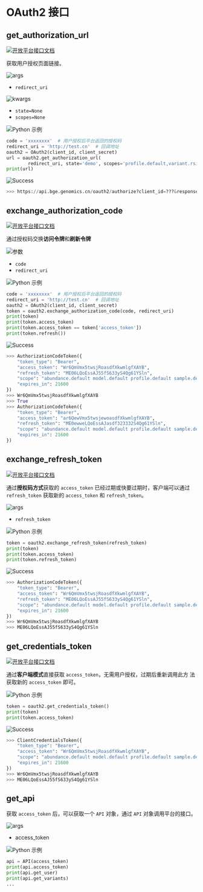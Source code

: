 # OAuth2 接口

## get_authorization_url

[![开放平台接口文档](https://img.shields.io/badge/开放平台接口文档-lightgrey)](https://api.bge.genomics.cn/doc/OAUTH2/AUTHORIZATION_CODE.html)

获取用户授权页面链接。

![args](https://img.shields.io/badge/参数-args-blue)

* `redirect_uri`

![kwargs](https://img.shields.io/badge/参数-kwargs-blue)

* `state=None` 
* `scopes=None`

![Python 示例](https://img.shields.io/badge/示例-Python-lightgrey)

```python
code = 'xxxxxxxx'  # 用户授权后平台返回的授权码
redirect_uri = 'http://test.cn'  # 回调地址
oauth2 = OAuth2(client_id, client_secret)
url = oauth2.get_authorization_url(
        redirect_uri, state='demo', scopes='profile.default,variant.rsid')
print(url)
```

![Success](https://img.shields.io/badge/输出-Success-green)

```python
>>> https://api.bge.genomics.cn/oauth2/authorize?client_id=???&response_type=code&redirect_uri=???
```

## exchange_authorization_code

[![开放平台接口文档](https://img.shields.io/badge/开放平台接口文档-lightgrey)](https://api.bge.genomics.cn/doc/OAUTH2/AUTHORIZATION_CODE.html)

通过授权码交换**访问令牌**和**刷新令牌**


![参数](https://img.shields.io/badge/参数-args-blue)

* `code`
* `redirect_uri`


![Python 示例](https://img.shields.io/badge/示例-Python-lightgrey)

```python
code = 'xxxxxxxx'  # 用户授权后平台返回的授权码
redirect_uri = 'http://test.cn'  # 回调地址
oauth2 = OAuth2(client_id, client_secret)
token = oauth2.exchange_authorization_code(code, redirect_uri)
print(token)
print(token.access_token)
print(token.access_token == token['access_token'])
print(token.refresh())
```


![Success](https://img.shields.io/badge/输出-Success-green)

```python
>>> AuthorizationCodeToken({
    "token_type": "Bearer",
    "access_token": "Wr6QmVmx5twsjRoasdfXkwmlgfXAYB",
    "refresh_token": "ME06LQoEssAJ55fS633yS4Qg61YSln",
    "scope": "abundance.default model.default profile.default sample.default:read sample.default:write service.file:read service.file:write survey.default variant.chr variant.rsid",
    "expires_in": 21600
})
>>> Wr6QmVmx5twsjRoasdfXkwmlgfXAYB
>>> True
>>> AuthorizationCodeToken({
    "token_type": "Bearer",
    "access_token": "ar6QewVmx5twsjewoasdfXkwmlgfXAYB",
    "refresh_token": "ME0ewweLQoEssAJasdf323332S4Qg61YSln",
    "scope": "abundance.default model.default profile.default sample.default:read sample.default:write service.file:read service.file:write survey.default variant.chr variant.rsid",
    "expires_in": 21600
})
```

## exchange_refresh_token

[![开放平台接口文档](https://img.shields.io/badge/开放平台接口文档-lightgrey)](https://api.bge.genomics.cn/doc/OAUTH2/AUTHORIZATION_CODE.html)

通过**授权码方式**获取的 `access_token` 已经过期或快要过期时，客户端可以通过 `refresh_token` 获取新的 `access_token` 和 `refresh_token`。

![args](https://img.shields.io/badge/参数-args-blue)

* `refresh_token`

![Python 示例](https://img.shields.io/badge/示例-Python-lightgrey)

```python
token = oauth2.exchange_refresh_token(refresh_token)
print(token)
print(token.access_token)
print(token.refresh_token)
```

![Success](https://img.shields.io/badge/输出-Success-green)

```python
>>> AuthorizationCodeToken({
    "token_type": "Bearer",
    "access_token": "Wr6QmVmx5twsjRoasdfXkwmlgfXAYB",
    "refresh_token": "ME06LQoEssAJ55fS633yS4Qg61YSln",
    "scope": "abundance.default model.default profile.default sample.default:read sample.default:write service.file:read service.file:write survey.default variant.chr variant.rsid",
    "expires_in": 21600
})
>>> Wr6QmVmx5twsjRoasdfXkwmlgfXAYB
>>> ME06LQoEssAJ55fS633yS4Qg61YSln
```

## get_credentials_token

[![开放平台接口文档](https://img.shields.io/badge/开放平台接口文档-lightgrey)](https://api.bge.genomics.cn/doc/OAUTH2/CLIENT_CREDENTIALS.html)

通过**客户端模式**直接获取 `access_token`，无需用户授权，过期后重新调用此方
法获取新的 `access_token` 即可。

![Python 示例](https://img.shields.io/badge/示例-Python-lightgrey)

```python
token = oauth2.get_credentials_token()
print(token)
print(token.access_token)
```

![Success](https://img.shields.io/badge/输出-Success-green)

```python
>>> ClientCredentialsToken({
    "token_type": "Bearer",
    "access_token": "Wr6QmVmx5twsjRoasdfXkwmlgfXAYB",
    "scope": "abundance.default model.default profile.default sample.default:read sample.default:write service.file:read service.file:write survey.default variant.chr variant.rsid",
    "expires_in": 21600
})
>>> Wr6QmVmx5twsjRoasdfXkwmlgfXAYB
>>> ME06LQoEssAJ55fS633yS4Qg61YSln
```

## get_api

获取 `access_token` 后，可以获取一个 `API` 对象，通过 `API` 对象调用平台的接口。

![args](https://img.shields.io/badge/参数-args-green)

* access_token

![Python 示例](https://img.shields.io/badge/示例-Python-lightgrey)

```python
api = API(access_token)
print(api.access_token)
print(api.get_user)
print(api.get_variants)
...
```